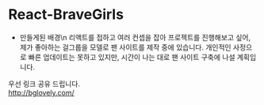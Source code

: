# React-BraveGirls

* 만들게된 배경\n
리액트를 접하고 여러 컨셉을 잡아 프로젝트를 진행해보고 싶어, 제가 좋아하는 걸그룹을 모델로 팬 사이트를 제작 중에 있습니다.
개인적인 사정으로 빠른 업데이트는 못하고 있지만, 시간이 나는 대로 팬 사이트 구축에 나설 계획입니다.

우선 링크 공유 드립니다.\
http://bglovely.com/
